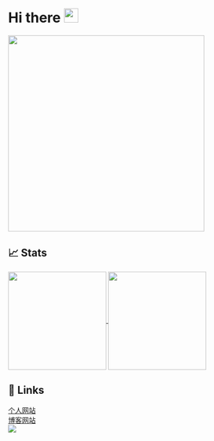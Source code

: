 # Hi there <img src="https://media.giphy.com/media/hvRJCLFzcasrR4ia7z/giphy.gif" width="29px" height="29px">
<img height=400 align="center" src="https://external-preview.redd.it/happy-rebirthday-the-binding-of-isaac-rebirth-was-born-10-v0-D2CLZycvE86AX_37pjGiOoT7MIsdrWCrjG1z7iu1t3Y.jpg?auto=webp&s=e111bc7f1b4f43148846efaf68653efe0d5f596a">

## 📈 Stats
<a href="https://github.com/anuraghazra/github-readme-stats">
  <img height=200 align="center" src="https://github-readme-stats.vercel.app/api?username=zhangbird050801&show_icons=true&rank_icon=github&include_all_commits=true"/>
</a>
<a href="https://github.com/anuraghazra/convoychat">
  <img height=200 align="center" src="https://github-readme-stats.vercel.app/api/top-langs?username=zhangbird050801&layout=compact&langs_count=8&card_width=320" />
</a>

## 🔗 Links
<a href="https://zhangbird.site/">个人网站</a>
<br>
<a href="https://www.birdyweb.top">博客网站</a>
<br>
<a href="https://stackoverflow.com/users/22276736/birdy">
  <img src="https://img.shields.io/badge/stackoverflow-F58025?logo=stackoverflow&logoColor=white">
</a>

